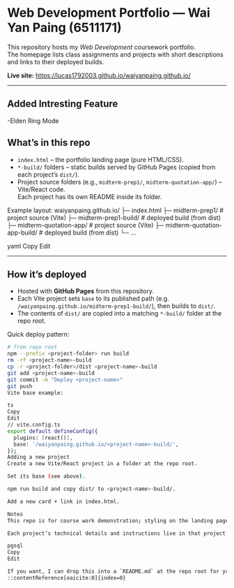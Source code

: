 # Web Development Portfolio — Wai Yan Paing (6511171)

This repository hosts my *Web Development* coursework portfolio.  
The homepage lists class assignments and projects with short descriptions and links to their deployed builds.

**Live site:** https://lucas1792003.github.io/waiyanpaing.github.io/

---
## Added Intresting Feature
-Elden Ring Mode

## What’s in this repo

- `index.html` – the portfolio landing page (pure HTML/CSS).
- `*-build/` folders – static builds served by GitHub Pages (copied from each project’s `dist/`).
- Project source folders (e.g., `midterm-prep1/`, `midterm-quotation-app/`) – Vite/React code.  
  Each project has its own README inside its folder.

Example layout:
waiyanpaing.github.io/
├─ index.html
├─ midterm-prep1/ # project source (Vite)
├─ midterm-prep1-build/ # deployed build (from dist)
├─ midterm-quotation-app/ # project source (Vite)
├─ midterm-quotation-app-build/ # deployed build (from dist)
└─ ...

yaml
Copy
Edit

---

## How it’s deployed

- Hosted with **GitHub Pages** from this repository.
- Each Vite project sets `base` to its published path (e.g. `/waiyanpaing.github.io/midterm-prep1-build/`), then builds to `dist/`.
- The contents of `dist/` are copied into a matching `*-build/` folder at the repo root.

Quick deploy pattern:
```bash
# from repo root
npm --prefix <project-folder> run build
rm -rf <project-name>-build
cp -r <project-folder>/dist <project-name>-build
git add <project-name>-build
git commit -m "Deploy <project-name>"
git push
Vite base example:

ts
Copy
Edit
// vite.config.ts
export default defineConfig({
  plugins: [react()],
  base: '/waiyanpaing.github.io/<project-name>-build/',
});
Adding a new project
Create a new Vite/React project in a folder at the repo root.

Set its base (see above).

npm run build and copy dist/ to <project-name>-build/.

Add a new card + link in index.html.

Notes
This repo is for course work demonstration; styling on the landing page is intentionally lightweight.

Each project’s technical details and instructions live in that project’s own README.

pgsql
Copy
Edit

If you want, I can drop this into a `README.md` at the repo root for you.
::contentReference[oaicite:0]{index=0}